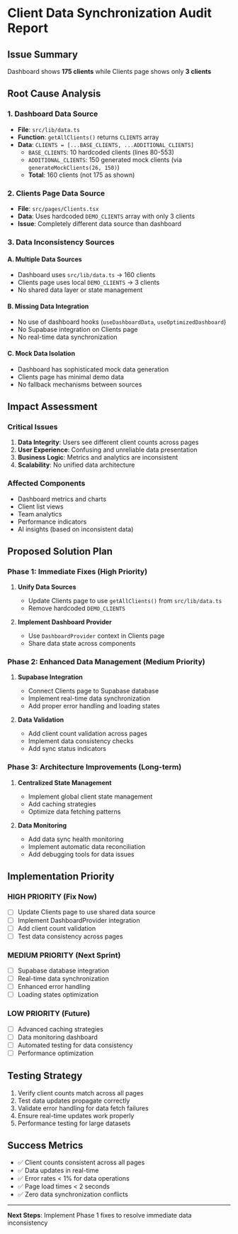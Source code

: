 # Client Data Synchronization Audit Report

## Issue Summary
Dashboard shows **175 clients** while Clients page shows only **3 clients**

## Root Cause Analysis

### 1. Dashboard Data Source
- **File**: `src/lib/data.ts`
- **Function**: `getAllClients()` returns `CLIENTS` array
- **Data**: `CLIENTS = [...BASE_CLIENTS, ...ADDITIONAL_CLIENTS]`
  - `BASE_CLIENTS`: 10 hardcoded clients (lines 80-553)
  - `ADDITIONAL_CLIENTS`: 150 generated mock clients (via `generateMockClients(26, 150)`)
  - **Total**: 160 clients (not 175 as shown)

### 2. Clients Page Data Source  
- **File**: `src/pages/Clients.tsx`
- **Data**: Uses hardcoded `DEMO_CLIENTS` array with only 3 clients
- **Issue**: Completely different data source than dashboard

### 3. Data Inconsistency Sources

#### A. Multiple Data Sources
- Dashboard uses `src/lib/data.ts` → 160 clients
- Clients page uses local `DEMO_CLIENTS` → 3 clients
- No shared data layer or state management

#### B. Missing Data Integration
- No use of dashboard hooks (`useDashboardData`, `useOptimizedDashboard`)
- No Supabase integration on Clients page
- No real-time data synchronization

#### C. Mock Data Isolation
- Dashboard has sophisticated mock data generation
- Clients page has minimal demo data
- No fallback mechanisms between sources

## Impact Assessment

### Critical Issues
1. **Data Integrity**: Users see different client counts across pages
2. **User Experience**: Confusing and unreliable data presentation
3. **Business Logic**: Metrics and analytics are inconsistent
4. **Scalability**: No unified data architecture

### Affected Components
- Dashboard metrics and charts
- Client list views
- Team analytics
- Performance indicators
- AI insights (based on inconsistent data)

## Proposed Solution Plan

### Phase 1: Immediate Fixes (High Priority)
1. **Unify Data Sources**
   - Update Clients page to use `getAllClients()` from `src/lib/data.ts`
   - Remove hardcoded `DEMO_CLIENTS`

2. **Implement Dashboard Provider**
   - Use `DashboardProvider` context in Clients page
   - Share data state across components

### Phase 2: Enhanced Data Management (Medium Priority)
1. **Supabase Integration**
   - Connect Clients page to Supabase database
   - Implement real-time data synchronization
   - Add proper error handling and loading states

2. **Data Validation**
   - Add client count validation across pages
   - Implement data consistency checks
   - Add sync status indicators

### Phase 3: Architecture Improvements (Long-term)
1. **Centralized State Management**
   - Implement global client state management
   - Add caching strategies
   - Optimize data fetching patterns

2. **Data Monitoring**
   - Add data sync health monitoring
   - Implement automatic data reconciliation
   - Add debugging tools for data issues

## Implementation Priority

### HIGH PRIORITY (Fix Now)
- [ ] Update Clients page to use shared data source
- [ ] Implement DashboardProvider integration
- [ ] Add client count validation
- [ ] Test data consistency across pages

### MEDIUM PRIORITY (Next Sprint)  
- [ ] Supabase database integration
- [ ] Real-time data synchronization
- [ ] Enhanced error handling
- [ ] Loading states optimization

### LOW PRIORITY (Future)
- [ ] Advanced caching strategies
- [ ] Data monitoring dashboard
- [ ] Automated testing for data consistency
- [ ] Performance optimization

## Testing Strategy
1. Verify client counts match across all pages
2. Test data updates propagate correctly
3. Validate error handling for data fetch failures
4. Ensure real-time updates work properly
5. Performance testing for large datasets

## Success Metrics
- ✅ Client counts consistent across all pages
- ✅ Data updates in real-time
- ✅ Error rates < 1% for data operations
- ✅ Page load times < 2 seconds
- ✅ Zero data synchronization conflicts

---

**Next Steps**: Implement Phase 1 fixes to resolve immediate data inconsistency
